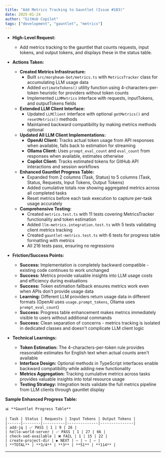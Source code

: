 ```yaml
---
title: "Add Metrics Tracking to Gauntlet (Issue #103)"
date: 2025-01-24
author: "GitHub Copilot"
tags: ["development", "gauntlet", "metrics"]
---
```


- **High-Level Request:**

  - Add metrics tracking to the gauntlet that counts requests, input tokens, and output tokens, and displays these in the status table.

- **Actions Taken:**

  - **Created Metrics Infrastructure:**
    - Built `src/morpheum-bot/metrics.ts` with `MetricsTracker` class for accumulating LLM usage data
    - Added `estimateTokens()` utility function using 4-characters-per-token heuristic for providers without token counts
    - Implemented `LLMMetrics` interface with requests, inputTokens, and outputTokens fields
  - **Extended LLM Client Interface:**
    - Updated `LLMClient` interface with optional `getMetrics()` and `resetMetrics()` methods
    - Maintained backward compatibility by making metrics methods optional
  - **Updated All LLM Client Implementations:**
    - **OpenAI Client:** Tracks actual token usage from API responses when available, falls back to estimation for streaming
    - **Ollama Client:** Uses `prompt_eval_count` and `eval_count` from responses when available, estimates otherwise
    - **Copilot Client:** Tracks estimated tokens for GitHub API interactions and session workflows
  - **Enhanced Gauntlet Progress Table:**
    - Expanded from 2 columns (Task, Status) to 5 columns (Task, Status, Requests, Input Tokens, Output Tokens)
    - Added cumulative totals row showing aggregated metrics across all completed tasks
    - Reset metrics before each task execution to capture per-task usage accurately
  - **Comprehensive Testing:**
    - Created `metrics.test.ts` with 11 tests covering MetricsTracker functionality and token estimation
    - Added `llm-metrics.integration.test.ts` with 5 tests validating client metrics tracking
    - Created `gauntlet-metrics.test.ts` with 6 tests for progress table formatting with metrics
    - All 216 tests pass, ensuring no regressions

- **Friction/Success Points:**

  - **Success:** Implementation is completely backward compatible - existing code continues to work unchanged
  - **Success:** Metrics provide valuable insights into LLM usage costs and efficiency during evaluations
  - **Success:** Token estimation fallback ensures metrics work even when APIs don't provide usage data
  - **Learning:** Different LLM providers return usage data in different formats (OpenAI uses `usage.prompt_tokens`, Ollama uses `prompt_eval_count`)
  - **Success:** Progress table enhancement makes metrics immediately visible to users without additional commands
  - **Success:** Clean separation of concerns - metrics tracking is isolated in dedicated classes and doesn't complicate LLM client logic

- **Technical Learnings:**

  - **Token Estimation:** The 4-characters-per-token rule provides reasonable estimates for English text when actual counts aren't available
  - **Interface Design:** Optional methods in TypeScript interfaces enable backward compatibility while adding new functionality
  - **Metrics Aggregation:** Tracking cumulative metrics across tasks provides valuable insights into total resource usage
  - **Testing Strategy:** Integration tests validate the full metrics pipeline from LLM clients through gauntlet display

**Sample Enhanced Progress Table:**
```
📊 **Gauntlet Progress Table**

| Task | Status | Requests | Input Tokens | Output Tokens |
|------|--------|----------|--------------|---------------|
| add-jq | ✅ PASS | 1 | 9 | 26 |
| hello-world-server | ✅ PASS | 1 | 27 | 66 |
| check-sed-available | ❌ FAIL | 1 | 15 | 22 |
| create-project-dir | ▶️ NEXT | — | — | — |
| **TOTAL** | **3/4** | **3** | **51** | **114** |
```

---
